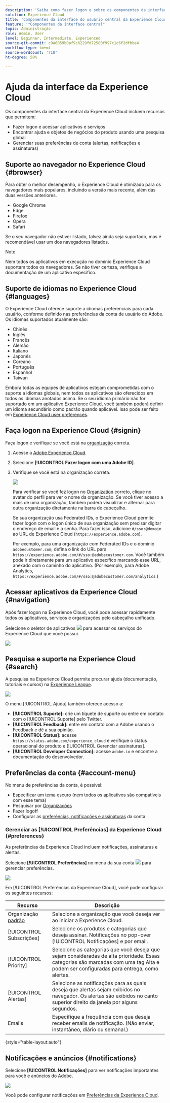 ```yaml
---
description: 'Saiba como fazer logon e sobre os componentes da interface central no Experience Cloud. Saiba mais sobre pesquisa global, suas preferências de conta e como navegar na interface e obter ajuda. '
solution: Experience Cloud
title: 'Componentes da interface do usuário central da Experience Cloud '
feature: '"Componentes da interface central"'
topic: Administração
role: Admin, User
level: Beginner, Intermediate, Experienced
source-git-commit: c9a6059b0af9c6229fd72580f997c1c6f2dfbbe4
workflow-type: tm+mt
source-wordcount: '718'
ht-degree: 50%

---
```


# Ajuda da interface da Experience Cloud

Os componentes da interface central da Experience Cloud incluem recursos que permitem:

* Fazer logon e acessar aplicativos e serviços
* Encontrar ajuda e objetos de negócios do produto usando uma pesquisa global
* Gerenciar suas preferências de conta (alertas, notificações e assinaturas)

## Suporte ao navegador no Experience Cloud {#browser}

Para obter o melhor desempenho, o Experience Cloud é otimizado para os navegadores mais populares, incluindo a versão mais recente, além das duas versões anteriores.

* Google Chrome
* Edge
* Firefox
* Opera
* Safari

Se o seu navegador não estiver listado, talvez ainda seja suportado, mas é recomendável usar um dos navegadores listados.

>[!NOTE]
>
>Nem todos os aplicativos em execução no domínio Experience Cloud suportam todos os navegadores. Se não tiver certeza, verifique a documentação de um aplicativo específico.

## Suporte de idiomas no Experience Cloud {#languages}

O Experience Cloud oferece suporte a idiomas preferenciais para cada usuário, conforme definido nas preferências da conta de usuário do Adobe. Os idiomas suportados atualmente são:

* Chinês
* Inglês
* Francês
* Alemão
* Italiano
* Japonês
* Coreano
* Português
* Espanhol
* Taiwan

Embora todas as equipes de aplicativos estejam comprometidas com o suporte a idiomas globais, nem todos os aplicativos são oferecidos em todos os idiomas anotados acima. Se o seu idioma primário não for suportado em um aplicativo Experience Cloud, você também poderá definir um idioma secundário como padrão quando aplicável. Isso pode ser feito em [Experience Cloud user preferences](https://experience.adobe.com/preferences).

## Faça logon na Experience Cloud {#signin}

Faça logon e verifique se você está na [organização](organizations.md) correta.

1. Acesse a [Adobe Experience Cloud](https://experience.adobe.com).
1. Selecione **[!UICONTROL Fazer logon com uma Adobe ID]**.
1. Verifique se você está na organização correta.

   ![](assets/organizations-menu.png)

   Para verificar se você fez logon no [Organization](organizations.md) correto, clique no avatar do perfil para ver o nome da organização. Se você tiver acesso a mais de uma organização, também poderá visualizar e alternar para outra organização diretamente na barra de cabeçalho.

   Se sua organização usa Federated IDs, o Experience Cloud permite fazer logon com o logon único de sua organização sem precisar digitar o endereço de email e a senha. Para fazer isso, adicione `#/sso:@domain` ao URL de Experience Cloud (`https://experience.adobe.com`).

   Por exemplo, para uma organização com Federated IDs e o domínio `adobecustomer.com`, defina o link do URL para `https://experience.adobe.com/#/sso:@adobecustomer.com`. Você também pode ir diretamente para um aplicativo específico marcando esse URL, anexado com o caminho do aplicativo. (Por exemplo, para Adobe Analytics, `https://experience.adobe.com/#/sso:@adobecustomer.com/analytics`.)

## Acessar aplicativos da Experience Cloud {#navigation}

Após fazer logon na Experience Cloud, você pode acessar rapidamente todos os aplicativos, serviços e organizações pelo cabeçalho unificado.

Selecione o seletor de aplicativos ![](assets/menu-icon.png) para acessar os serviços do Experience Cloud que você possui.

![](assets/platform-core-services.png)

## Pesquisa e suporte na Experience Cloud {#search}

A pesquisa na Experience Cloud permite procurar ajuda (documentação, tutoriais e cursos) na [Experience League](https://experienceleague.adobe.com/?lang=pt-BR#home).

![](assets/search-menu.png)

O menu [!UICONTROL Ajuda] também oferece acesso a:

* **[!UICONTROL Suporte]:** crie um tíquete de suporte ou entre em contato com o [!UICONTROL Suporte] pelo Twitter.
* **[!UICONTROL Feedback]:** entre em contato com a Adobe usando o Feedback e dê a sua opinião.
* **[!UICONTROL Status]:** acesse `https://status.adobe.com/experience_cloud` e verifique o status operacional do produto e [!UICONTROL Gerenciar assinaturas].
* **[!UICONTROL Developer Connection]:** acesse `adobe.io` e encontre a documentação do desenvolvedor.

## Preferências da conta {#account-menu}

No menu de preferências da conta, é possível:

* Especificar um tema escuro (nem todos os aplicativos são compatíveis com esse tema)
* Pesquisar por [Organizações](organizations.md)
* Fazer logoff
* Configurar as [preferências, notificações e assinaturas](#preferences) da conta

### Gerenciar as [!UICONTROL Preferências] da Experience Cloud {#preferences}

As preferências da Experience Cloud incluem notificações, assinaturas e alertas.

Selecione **[!UICONTROL Preferências]** no menu da sua conta ![](assets/preferences-icon-sm.png) para gerenciar preferências.

![](assets/preferences-page.png)

Em [!UICONTROL Preferências da Experience Cloud], você pode configurar os seguintes recursos:

| Recurso | Descrição |
|--- |--- |
| Organização [padrão](organizations.md) | Selecione a organização que você deseja ver ao iniciar a Experience Cloud. |
| [!UICONTROL Subscrições] | Selecione os produtos e categorias que deseja assinar. Notificações no pop-over [!UICONTROL Notificações] e por email. |
| [!UICONTROL Priority] | Selecione as categorias que você deseja que sejam consideradas de alta prioridade. Essas categorias são marcadas com uma tag Alta e podem ser configuradas para entrega, como alertas. |
| [!UICONTROL Alertas] | Selecione as notificações para as quais deseja que alertas sejam exibidos no navegador. Os alertas são exibidos no canto superior direito da janela por alguns segundos. |
| Emails | Especifique a frequência com que deseja receber emails de notificação. (Não enviar, instantâneo, diário ou semanal.) |

{style=&quot;table-layout:auto&quot;}

## Notificações e anúncios {#notifications}

Selecione **[!UICONTROL Notificações]** para ver notificações importantes para você e anúncios do Adobe.

![](assets/notifications-menu-small.png)

Você pode configurar notificações em [Preferências da Experience Cloud](#preferences).
